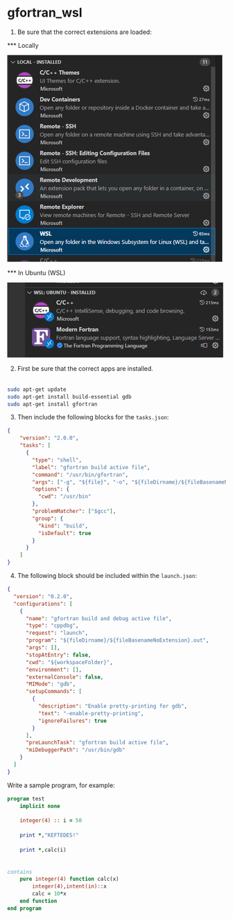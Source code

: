 # gfortran_wsl


1. Be sure that the correct extensions are loaded:

*** Locally

![local extensions](local_extensions.png)

*** In Ubuntu (WSL)

![extensions](extensions.png)

2. First be sure that the correct apps are installed.
```bash

sudo apt-get update
sudo apt-get install build-essential gdb
sudo apt-get install gfortran

```

3. Then include the following blocks for the `tasks.json`:
```json
{
    "version": "2.0.0",
    "tasks": [
      {
        "type": "shell",
        "label": "gfortran build active file",
        "command": "/usr/bin/gfortran",
        "args": ["-g", "${file}", "-o", "${fileDirname}/${fileBasenameNoExtension}.out"],
        "options": {
          "cwd": "/usr/bin"
        },
        "problemMatcher": ["$gcc"],
        "group": {
          "kind": "build",
          "isDefault": true
        }
      }
    ]
}
```
4. The following block should be included within the `launch.json`:
```json
{
  "version": "0.2.0",
  "configurations": [
    {
      "name": "gfortran build and debug active file",
      "type": "cppdbg",
      "request": "launch",
      "program": "${fileDirname}/${fileBasenameNoExtension}.out",
      "args": [],
      "stopAtEntry": false,
      "cwd": "${workspaceFolder}",
      "environment": [],
      "externalConsole": false,
      "MIMode": "gdb",
      "setupCommands": [
        {
          "description": "Enable pretty-printing for gdb",
          "text": "-enable-pretty-printing",
          "ignoreFailures": true
        }
      ],
      "preLaunchTask": "gfortran build active file",
      "miDebuggerPath": "/usr/bin/gdb"
    }
  ]
}
```

Write a sample program, for example:
```fortran
program test
    implicit none

    integer(4) :: i = 50

    print *,"KEFTEDES!"

    print *,calc(i)
    

contains
    pure integer(4) function calc(x)
        integer(4),intent(in)::x
        calc = 10*x
    end function
end program
```
